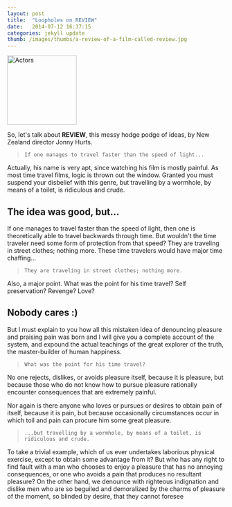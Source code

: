 ```yaml
---
layout: post
title:  "Loopholes on REVIEW"
date:   2014-07-12 16:37:15
categories: jekyll update
thumb: /images/thumbs/a-review-of-a-film-called-review.jpg
---
```

<img src="{{page.thumb}}" width="160" alt="Actors" class="pull-left thumb-post">

So, let's talk about **REVIEW**, this messy hodge podge of ideas, by New Zealand director Jonny Hurts.

> `If one manages to travel faster than the speed of light...`

Actually, his name is very apt, since watching his film is mostly painful.
As most time travel films, logic is thrown out the window. Granted you must suspend your disbelief with this genre, but travelling by a wormhole, by means of a toilet, is ridiculous and crude.

## The idea was good, but...

If one manages to travel faster than the speed of light, then one is theoretically able to travel backwards through time. But wouldn't the time traveler need some form of protection from that speed? They are traveling in street clothes; nothing more. These time travelers would have major time chaffing...

> `They are traveling in street clothes; nothing more.`

Also, a major point. What was the point for his time travel? Self preservation? Revenge? Love?

## Nobody cares :)

But I must explain to you how all this mistaken idea of denouncing pleasure and praising pain was born and I will give you a complete account of the system, and expound the actual teachings of the great explorer of the truth, the master-builder of human happiness.

> `What was the point for his time travel?`

No one rejects, dislikes, or avoids pleasure itself, because it is pleasure, but because those who do not know how to pursue pleasure rationally encounter consequences that are extremely painful.

Nor again is there anyone who loves or pursues or desires to obtain pain of itself, because it is pain, but because occasionally circumstances occur in which toil and pain can procure him some great pleasure.

> `...but travelling by a wormhole, by means of a toilet, is ridiculous and crude.`

To take a trivial example, which of us ever undertakes laborious physical exercise, except to obtain some advantage from it? But who has any right to find fault with a man who chooses to enjoy a pleasure that has no annoying consequences, or one who avoids a pain that produces no resultant pleasure? On the other hand, we denounce with righteous indignation and dislike men who are so beguiled and demoralized by the charms of pleasure of the moment, so blinded by desire, that they cannot foresee
